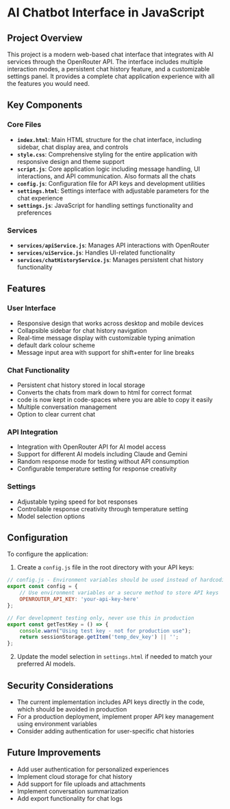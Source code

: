 # AI Chatbot Interface in JavaScript

## Project Overview

This project is a modern web-based chat interface that integrates with AI services through the OpenRouter API. The interface includes multiple interaction modes, a persistent chat history feature, and a customizable settings panel. It provides a complete chat application experience with all the features you would need.

## Key Components

### Core Files
* **`index.html`**: Main HTML structure for the chat interface, including sidebar, chat display area, and controls
* **`style.css`**: Comprehensive styling for the entire application with responsive design and theme support
* **`script.js`**: Core application logic including message handling, UI interactions, and API communication. Also formats all the chats
* **`config.js`**: Configuration file for API keys and development utilities
* **`settings.html`**: Settings interface with adjustable parameters for the chat experience
* **`settings.js`**: JavaScript for handling settings functionality and preferences

### Services
* **`services/apiService.js`**: Manages API interactions with OpenRouter
* **`services/uiService.js`**: Handles UI-related functionality
* **`services/chatHistoryService.js`**: Manages persistent chat history functionality

## Features

### User Interface
* Responsive design that works across desktop and mobile devices
* Collapsible sidebar for chat history navigation
* Real-time message display with customizable typing animation
* default dark colour scheme
* Message input area with support for shift+enter for line breaks

### Chat Functionality
* Persistent chat history stored in local storage
* Converts the chats from mark down to html for correct format
* code is now kept in code-spaces where you are able to copy it easily
* Multiple conversation management
* Option to clear current chat

### API Integration
* Integration with OpenRouter API for AI model access
* Support for different AI models including Claude and Gemini
* Random response mode for testing without API consumption
* Configurable temperature setting for response creativity

### Settings
* Adjustable typing speed for bot responses
* Controllable response creativity through temperature setting 
* Model selection options

## Configuration

To configure the application:

1. Create a `config.js` file in the root directory with your API keys:

```javascript
// config.js - Environment variables should be used instead of hardcoding
export const config = {
    // Use environment variables or a secure method to store API keys
    OPENROUTER_API_KEY: 'your-api-key-here'
};

// For development testing only, never use this in production
export const getTestKey = () => {
    console.warn("Using test key - not for production use");
    return sessionStorage.getItem('temp_dev_key') || '';
};
```

2. Update the model selection in `settings.html` if needed to match your preferred AI models.

## Security Considerations

* The current implementation includes API keys directly in the code, which should be avoided in production
* For a production deployment, implement proper API key management using environment variables
* Consider adding authentication for user-specific chat histories

## Future Improvements

* Add user authentication for personalized experiences
* Implement cloud storage for chat history
* Add support for file uploads and attachments
* Implement conversation summarization
* Add export functionality for chat logs
